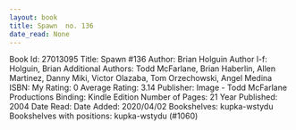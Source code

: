 ```yaml
---
layout: book
title: Spawn  no. 136
date_read: None
---
```


Book Id: 27013095
Title: Spawn #136
Author: Brian Holguin
Author l-f: Holguin, Brian
Additional Authors: Todd McFarlane, Brian Haberlin, Allen Martinez, Danny Miki, Victor Olazaba, Tom Orzechowski, Angel  Medina
ISBN: 
My Rating: 0
Average Rating: 3.14
Publisher: Image - Todd McFarlane Productions
Binding: Kindle Edition
Number of Pages: 21
Year Published: 2004
Date Read: 
Date Added: 2020/04/02
Bookshelves: kupka-wstydu
Bookshelves with positions: kupka-wstydu (#1060)

